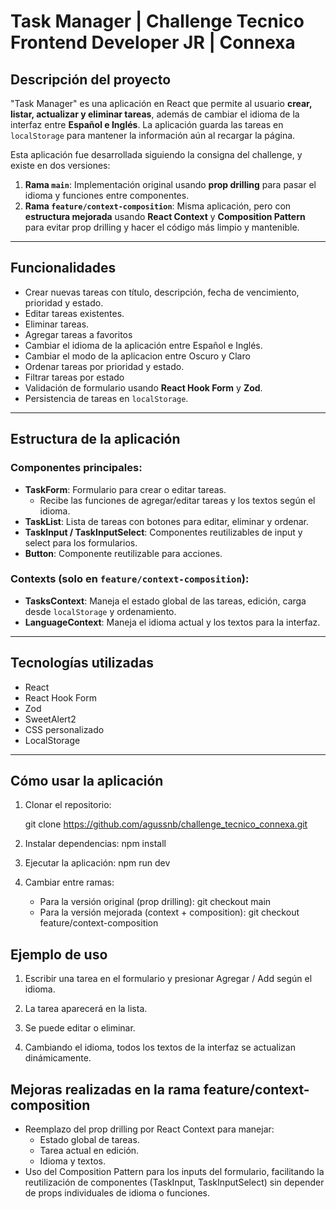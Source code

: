 # Task Manager | Challenge Tecnico Frontend Developer JR | Connexa

## Descripción del proyecto

"Task Manager" es una aplicación en React que permite al usuario **crear, listar, actualizar y eliminar tareas**, además de cambiar el idioma de la interfaz entre **Español e Inglés**. La aplicación guarda las tareas en `localStorage` para mantener la información aún al recargar la página.

Esta aplicación fue desarrollada siguiendo la consigna del challenge, y existe en dos versiones:

1. **Rama `main`**: Implementación original usando **prop drilling** para pasar el idioma y funciones entre componentes.
2. **Rama `feature/context-composition`**: Misma aplicación, pero con **estructura mejorada** usando **React Context** y **Composition Pattern** para evitar prop drilling y hacer el código más limpio y mantenible.

---

## Funcionalidades

- Crear nuevas tareas con título, descripción, fecha de vencimiento, prioridad y estado.
- Editar tareas existentes.
- Eliminar tareas.
- Agregar tareas a favoritos
- Cambiar el idioma de la aplicación entre Español e Inglés.
- Cambiar el modo de la aplicacion entre Oscuro y Claro
- Ordenar tareas por prioridad y estado.
- Filtrar tareas por estado
- Validación de formulario usando **React Hook Form** y **Zod**.
- Persistencia de tareas en `localStorage`.

---

## Estructura de la aplicación

### Componentes principales:

- **TaskForm**: Formulario para crear o editar tareas. 
  - Recibe las funciones de agregar/editar tareas y los textos según el idioma.
- **TaskList**: Lista de tareas con botones para editar, eliminar y ordenar.
- **TaskInput / TaskInputSelect**: Componentes reutilizables de input y select para los formularios.
- **Button**: Componente reutilizable para acciones.

### Contexts (solo en `feature/context-composition`):

- **TasksContext**: Maneja el estado global de las tareas, edición, carga desde `localStorage` y ordenamiento.
- **LanguageContext**: Maneja el idioma actual y los textos para la interfaz.

---

## Tecnologías utilizadas

- React
- React Hook Form
- Zod
- SweetAlert2
- CSS personalizado
- LocalStorage

---

## Cómo usar la aplicación

1. Clonar el repositorio:
   
   git clone <https://github.com/agussnb/challenge_tecnico_connexa.git>
2. Instalar dependencias:
    npm install
3. Ejecutar la aplicación:
    npm run dev
4. Cambiar entre ramas:
    -   Para la versión original (prop drilling):
        git checkout main
    -   Para la versión mejorada (context + composition):
        git checkout feature/context-composition

## Ejemplo de uso
1. Escribir una tarea en el formulario y presionar Agregar / Add según el idioma.

2. La tarea aparecerá en la lista.

3. Se puede editar o eliminar.

4. Cambiando el idioma, todos los textos de la interfaz se actualizan dinámicamente.

## Mejoras realizadas en la rama feature/context-composition
- Reemplazo del prop drilling por React Context para manejar:
    -   Estado global de tareas.
    -   Tarea actual en edición.   
    -   Idioma y textos.
- Uso del Composition Pattern para los inputs del formulario, facilitando la reutilización de componentes (TaskInput, TaskInputSelect) sin depender de props individuales de idioma o funciones.